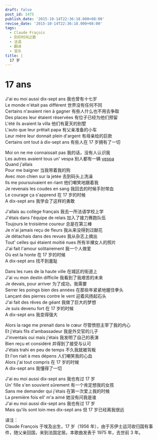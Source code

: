 ```yaml
---
draft: false
post_id: 1475
publish_date: '2015-10-14T22:36:18.000+08:00'
revise_date: '2015-10-14T22:36:18.000+08:00'
tags:
  - Claude Fraçois
  - 刻印时间之歌
  - 法语
  - 翻译
  - 音乐
title: |
  17 岁
---
```


# 17 ans

J'ai eu moi aussi dix-sept ans 我也曾有十七岁  
Le monde n'était pas différent 世界没有任何不同  
Certains n'avaient rien à gagner 有些人什么也不用去争取  
Des places leur étaient réservées 有位子已经为他们预留  
L'été ils avaient la villa 他们有夏天的别墅  
L'auto que leur prêtait papa 有父亲准备的小车  
Leur mère leur donnait plein d'argent 有母亲给的巨款  
Certains ont tout à dix-sept ans 有些人在 17 岁拥有了一切

Moi on ne me connaissait pas 我的话，没有人认识我  
Les autres avaient tous un' vespa 别人都有一辆 [vespa](https://en.wikipedia.org/wiki/Vespa)  
Quand j'allais  
Pour me baigner 当我带着我的狗  
Avec mon chien sur la jetée 去到码头上洗澡  
Ils me poursuivaient en riant 他们嘲笑地跟着我  
Je revenais les coudes en sang 我回去的时候手肘带血  
Le courage ça s'apprend 在 17 岁的时候  
A dix-sept ans 我学会了这样的勇敢

J'allais au collège français 我去一所法语学校上学  
J'étais dans l'équipe de relais 加入了接力赛跑队伍  
Toujours le troisième coureur 总是在第三棒  
Je n'ai jamais reçu de fleurs 我从来没得到过献花  
Je détachais dans des revues 我从杂志上摘出  
Tout' celles qui étaient moitié nues 所有半裸女人的照片  
J'ai fait l'amour solitairement 我一个人做爱  
Où est la honte 在 17 岁的时候  
A dix-sept ans 找不到羞耻

Dans les rues de la haute ville 在城区的街道上  
J'ai vu mon destin difficile 我看到了我艰苦的未来  
Je devais, pour arriver 为了成功，我需要  
Serrer les poings bien des années 在那些年紧紧地握住拳头  
Lançant des pierres contre le vent 迎着风扬起石头  
J'ai fait des rêves de géant 我做了巨大的梦想  
Je suis devenu fort 在 17 岁的时候  
A dix-sept ans 我变得强大

Alors la rage me prenait dans le cœur 尽管愤怒主宰了我的内心  
Et j'étais fils d'ambassadeur 我是外交官的儿子  
J'inventais oui mais j'étais 我发明了自己的表演  
Bien reçu et considéré 并得到了接受与认可  
J'étais trahi en peu de temps 不久我就被背叛  
Et l'on riait à mes dépens 人们嘲笑我的心血  
Alors j'ai tout compris 在 17 岁的时候  
A dix-sept ans 我懂得了一切

J'ai eu moi aussi dix-sept ans 我也有过 17 岁  
Un' fille s'en souvient sûrement 有一个肯定想我的女孩  
Sans me demander qui j'étais 在第一次爱上我的时候  
La première fois ell' m'a aimé 她没有问我是谁  
J'ai eu moi aussi dix-sept ans 我也有过 17 岁  
Mais qu'ils sont loin mes dix-sept ans 但 17 岁已经离我很远

译注：  
Claude François 于埃及出生，17 岁（1956 年），由于苏伊士运河收归国有事件，随父亲回国，来到法国定居。本歌曲发表于 1975 年，去世前 3 年。
